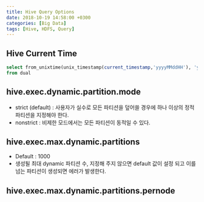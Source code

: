 ```yaml
---
title: Hive Query Options
date: 2018-10-19 14:58:00 +0300
categories: [Big Data]
tags: [Hive, HDFS, Query]
---
```


## Hive Current Time
```sql
select from_unixtime(unix_timestamp(current_timestamp,'yyyyMMddHH'), 'yyyyMMddHH')
from dual
```

## hive.exec.dynamic.partition.mode
- strict (default) : 사용자가 실수로 모든 파티션을 덮어쓸 경우에 하나 이상의 정적 파티션을 지정해야 한다.
- nonstrict : 비제한 모드에서는 모든 파티션이 동적일 수 있다.

## hive.exec.max.dynamic.partitions
- Default : 1000
- 생성될 최대 dynamic 파티션 수, 지정해 주지 않으면 default 값이 설정 되고 이를 넘는 파티션이 생성되면 에러가 발생한다.

## hive.exec.max.dynamic.partitions.pernode 

